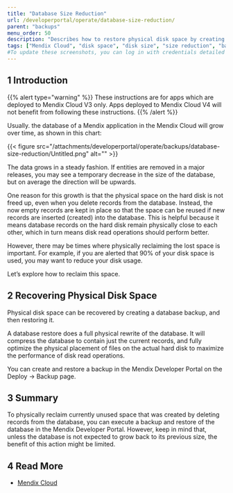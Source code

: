 ```yaml
---
title: "Database Size Reduction"
url: /developerportal/operate/database-size-reduction/
parent: "backups"
menu_order: 50
description: "Describes how to restore physical disk space by creating and restoring a database backup."
tags: ["Mendix Cloud", "disk space", "disk size", "size reduction", "backup"]
#To update these screenshots, you can log in with credentials detailed in How to Update Screenshots Using Team Apps.
---
```


## 1 Introduction

{{% alert type="warning" %}}
These instructions are for apps which are deployed to Mendix Cloud V3 only. Apps deployed to Mendix Cloud V4 will not benefit from following these instructions.
{{% /alert %}}

Usually. the database of a Mendix application in the Mendix Cloud will grow over time, as shown in this chart:

{{< figure src="/attachments/developerportal/operate/backups/database-size-reduction/Untitled.png" alt="" >}}

The data grows in a steady fashion. If entities are removed in a major releases, you may see a temporary decrease in the size of the database, but on average the direction will be upwards.

One reason for this growth is that the physical space on the hard disk is not freed up, even when you delete records from the database. Instead, the now empty records are kept in place so that the space can be reused if new records are inserted (created) into the database. This is helpful because it means database records on the hard disk remain physically close to each other, which in turn means disk read operations should perform better.

However, there may be times where physically reclaiming the lost space is important. For example, if you are alerted that 90% of your disk space is used, you may want to reduce your disk usage.

Let’s explore how to reclaim this space.

## 2 Recovering Physical Disk Space

Physical disk space can be recovered by creating a database backup, and then restoring it.

A database restore does a full physical rewrite of the database. It will compress the database to contain just the current records, and fully optimize the physical placement of files on the actual hard disk to maximize the performance of disk read operations.

You can create and restore a backup in the Mendix Developer Portal on the Deploy -> Backup page.

## 3 Summary

To physically reclaim currently unused space that was created by deleting records from the database, you can execute a backup and restore of the database in the Mendix Developer Portal. However, keep in mind that, unless the database is not expected to grow back to its previous size, the benefit of this action might be limited.

## 4 Read More

* [Mendix Cloud](/developerportal/deploy/mendix-cloud-deploy/)
